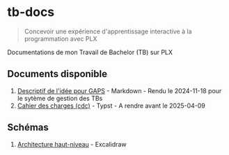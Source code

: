 # tb-docs

> Concevoir une expérience d'apprentissage interactive à la programmation avec PLX

Documentations de mon Travail de Bachelor (TB) sur PLX

## Documents disponible
1. [Descriptif de l'idée pour GAPS](./descriptif-gaps.md) - Markdown - Rendu le 2024-11-18 pour le sytème de gestion des TBs
1. [Cahier des charges (cdc)](./cdc.typ) - Typst - A rendre avant le 2025-04-09

## Schémas
1. [Architecture haut-niveau](./schemas/high-level-arch.opti.svg) - Excalidraw


